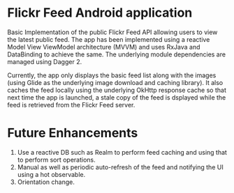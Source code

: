 # Flickr Feed Android application

Basic Implementation of the public Flickr Feed API allowing users to view the latest public feed. The app has been implemented using a reactive Model View ViewModel architecture (MVVM) and uses RxJava and DataBinding to achieve the same. The underlying module dependencies are managed using Dagger 2.

Currently, the app only displays the basic feed list along with the images (using Glide as the underlying image download and caching library). It also caches the feed locally using the underlying OkHttp response cache so that next time the app is launched, a stale copy of the feed is dsplayed while the feed is retrieved from the Flickr Feed server.

# Future Enhancements
1. Use a reactive DB such as Realm to perform feed caching and using that to perform sort operations.
2. Manual as well as periodic auto-refresh of the feed and notifying the UI using a hot observable.
3. Orientation change.
